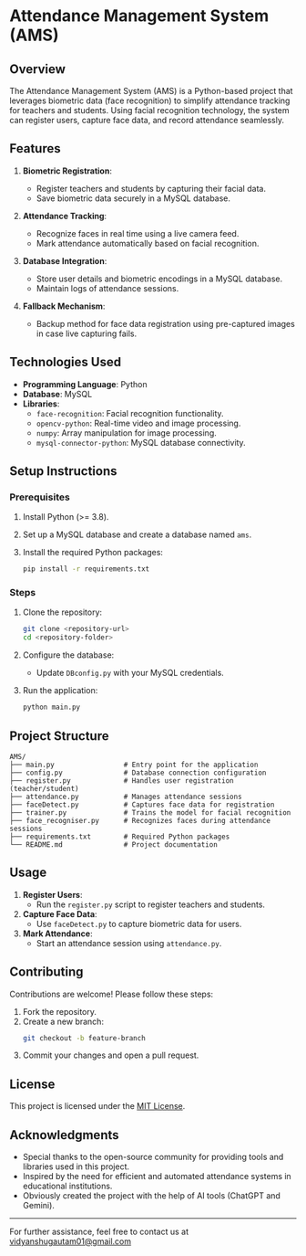 # Attendance Management System (AMS)

## **Overview**
The Attendance Management System (AMS) is a Python-based project that leverages biometric data (face recognition) to simplify attendance tracking for teachers and students. Using facial recognition technology, the system can register users, capture face data, and record attendance seamlessly.

## **Features**
1. **Biometric Registration**:
   - Register teachers and students by capturing their facial data.
   - Save biometric data securely in a MySQL database.

2. **Attendance Tracking**:
   - Recognize faces in real time using a live camera feed.
   - Mark attendance automatically based on facial recognition.

3. **Database Integration**:
   - Store user details and biometric encodings in a MySQL database.
   - Maintain logs of attendance sessions.

4. **Fallback Mechanism**:
   - Backup method for face data registration using pre-captured images in case live capturing fails.

## **Technologies Used**
- **Programming Language**: Python
- **Database**: MySQL
- **Libraries**:
  - `face-recognition`: Facial recognition functionality.
  - `opencv-python`: Real-time video and image processing.
  - `numpy`: Array manipulation for image processing.
  - `mysql-connector-python`: MySQL database connectivity.

## **Setup Instructions**

### **Prerequisites**
1. Install Python (>= 3.8).
2. Set up a MySQL database and create a database named `ams`.
3. Install the required Python packages:

   ```bash
   pip install -r requirements.txt
   ```

### **Steps**
1. Clone the repository:
   ```bash
   git clone <repository-url>
   cd <repository-folder>
   ```

2. Configure the database:
   - Update `DBconfig.py` with your MySQL credentials.

3. Run the application:
   ```bash
   python main.py
   ```

## **Project Structure**
```
AMS/
├── main.py                 # Entry point for the application
├── config.py               # Database connection configuration
├── register.py             # Handles user registration (teacher/student)
├── attendance.py           # Manages attendance sessions
├── faceDetect.py           # Captures face data for registration
├── trainer.py              # Trains the model for facial recognition
├── face_recogniser.py      # Recognizes faces during attendance sessions
├── requirements.txt        # Required Python packages
└── README.md               # Project documentation
```

## **Usage**
1. **Register Users**:
   - Run the `register.py` script to register teachers and students.
2. **Capture Face Data**:
   - Use `faceDetect.py` to capture biometric data for users.
3. **Mark Attendance**:
   - Start an attendance session using `attendance.py`.

## **Contributing**
Contributions are welcome! Please follow these steps:
1. Fork the repository.
2. Create a new branch:
   ```bash
   git checkout -b feature-branch
   ```
3. Commit your changes and open a pull request.

## **License**
This project is licensed under the [MIT License](LICENSE).

## **Acknowledgments**
- Special thanks to the open-source community for providing tools and libraries used in this project.
- Inspired by the need for efficient and automated attendance systems in educational institutions.
- Obviously created the project with the help of AI tools (ChatGPT and Gemini).

---
For further assistance, feel free to contact us at vidyanshugautam01@gmail.com

